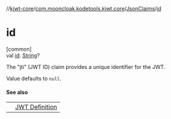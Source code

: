 //[kjwt-core](../../../index.md)/[com.mooncloak.kodetools.kjwt.core](../index.md)/[JsonClaims](index.md)/[id](id.md)

# id

[common]\
val [id](id.md): [String](https://kotlinlang.org/api/latest/jvm/stdlib/kotlin/-string/index.html)?

The &quot;jti&quot; (JWT ID) claim provides a unique identifier for the JWT.

Value defaults to `null`.

#### See also

| | |
|---|---|
|  | [JWT Definition](https://datatracker.ietf.org/doc/html/rfc7519#section-4.1.7) |
